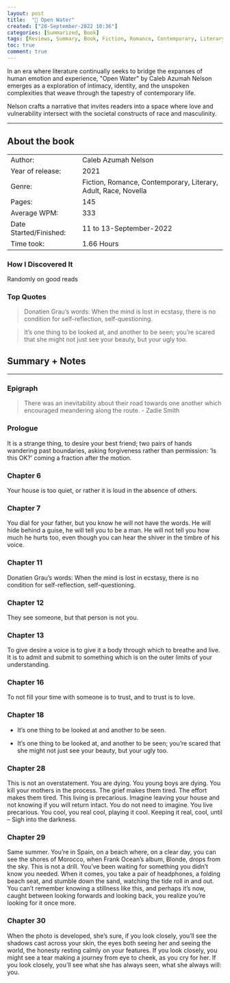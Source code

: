 ```yaml
---
layout: post
title:  "📕 Open Water"
created: ["20-September-2022 10:36"]
categories: [Summarized, Book]
tags: [Reviews, Summary, Book, Fiction, Romance, Contemporary, Literary, Adult, Race, Novella, "2021" ]
toc: true
comment: true
---
```


In an era where literature continually seeks to bridge the expanses of human emotion and experience, "Open Water" by Caleb Azumah Nelson emerges as a exploration of intimacy, identity, and the unspoken complexities that weave through the tapestry of contemporary life. 

Nelson crafts a narrative that invites readers into a space where love and vulnerability intersect with the societal constructs of race and masculinity.

---
## About the book

|                        |                                                                      |
| :--------------------- | :--------------------------------------------------------------------- |
| Author:                | Caleb Azumah Nelson                                               |
| Year of release:       | 2021                                                              |
| Genre:                 | Fiction, Romance, Contemporary, Literary, Adult, Race, Novella |
| Pages:                 | 145                                                                   |
| Average WPM:           | 333                                                                   |
| Date Started/Finished: | 11 to 13-September-2022                                               |
| Time took:             | 1.66 Hours                                                            |

### How I Discovered It
Randomly on good reads

### Top Quotes
> Donatien Grau’s words: When the mind is lost in ecstasy, there is no condition for self-reflection, self-questioning.

> It’s one thing to be looked at, and another to be seen; you’re scared that she might not just see your beauty, but your ugly too.

## Summary + Notes
---
### Epigraph
> There was an inevitability about their road towards one another which encouraged meandering along the route. 
> \- Zadie Smith

### Prologue
It is a strange thing, to desire your best friend; two pairs of hands wandering past boundaries, asking forgiveness rather than permission: ‘Is this OK?’ coming a fraction after the motion.

### Chapter 6
Your house is too quiet, or rather it is loud in the absence of others.

### Chapter 7
You dial for your father, but you know he will not have the words. He will hide behind a guise, he will tell you to be a man. He will not tell you how much he hurts too, even though you can hear the shiver in the timbre of his voice.

### Chapter 11
Donatien Grau’s words: When the mind is lost in ecstasy, there is no condition for self-reflection, self-questioning.

### Chapter 12
They see someone, but that person is not you.

### Chapter 13
To give desire a voice is to give it a body through which to breathe and live. It is to admit and submit to something which is on the outer limits of your understanding.

### Chapter 16
To not fill your time with someone is to trust, and to trust is to love.

### Chapter 18
- It’s one thing to be looked at and another to be seen.

- It’s one thing to be looked at, and another to be seen; you’re scared that she might not just see your beauty, but your ugly too.

### Chapter 28
This is not an overstatement. You are dying. You young boys are dying. You kill your mothers in the process. The grief makes them tired. The effort makes them tired. This living is precarious. Imagine leaving your house and not knowing if you will return intact. You do not need to imagine. You live precarious. You cool, you real cool, playing it cool. Keeping it real, cool, until – Sigh into the darkness.

### Chapter 29
Same summer. You’re in Spain, on a beach where, on a clear day, you can see the shores of Morocco, when Frank Ocean’s album, Blonde, drops from the sky. This is not a drill. You’ve been waiting for something you didn’t know you needed. When it comes, you take a pair of headphones, a folding beach seat, and stumble down the sand, watching the tide roll in and out. You can’t remember knowing a stillness like this, and perhaps it’s now, caught between looking forwards and looking back, you realize you’re looking for it once more.

### Chapter 30
When the photo is developed, she’s sure, if you look closely, you’ll see the shadows cast across your skin, the eyes both seeing her and seeing the world, the honesty resting calmly on your features. If you look closely, you might see a tear making a journey from eye to cheek, as you cry for her. If you look closely, you’ll see what she has always seen, what she always will: you.